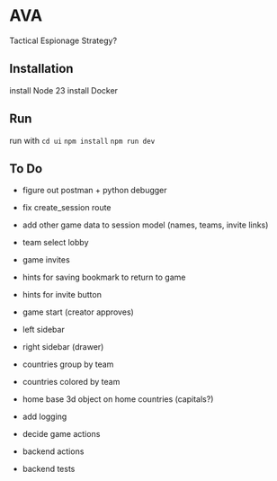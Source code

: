 # AVA

Tactical Espionage Strategy?

## Installation

install Node 23
install Docker

## Run

run with
`cd ui`
`npm install`
`npm run dev`

## To Do

-   figure out postman + python debugger
-   fix create_session route

-   add other game data to session model (names, teams, invite links)
-   team select lobby

-   game invites

-   hints for saving bookmark to return to game
-   hints for invite button

-   game start (creator approves)

-   left sidebar
-   right sidebar (drawer)

-   countries group by team
-   countries colored by team

-   home base 3d object on home countries (capitals?)

-   add logging
-   decide game actions
-   backend actions
-   backend tests
